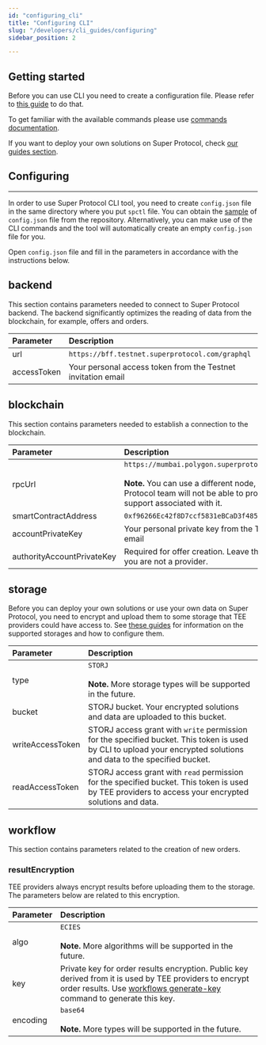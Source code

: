 ```yaml
---
id: "configuring_cli"
title: "Configuring CLI"
slug: "/developers/cli_guides/configuring"
sidebar_position: 2

---
```


## Getting started

Before you can use CLI you need to create a configuration file. Please refer to [this guide](/developers/cli_guides) to do that.

To get familiar with the available commands please use [commands documentation](/developers/cli_commands).

If you want to deploy your own solutions on Super Protocol, check [our guides section](/developers/cli_guides).


## Configuring
---

In order to use Super Protocol CLI tool, you need to create `config.json` file in the same directory where you put `spctl` file. You can obtain the [sample](https://github.com/Super-Protocol/ctl/blob/master/config.example.json) of `config.json` file from the repository. Alternatively, you can make use of the CLI commands and the tool will automatically create an empty `config.json` file for you.

Open `config.json` file and fill in the parameters in accordance with the instructions below.

## backend

This section contains parameters needed to connect to Super Protocol backend. The backend significantly optimizes the reading of data from the blockchain, for example, offers and orders.

|**Parameter**|**Description**|
| :- | :- |
|url|`https://bff.testnet.superprotocol.com/graphql`|
|accessToken|Your personal access token from the Testnet invitation email|

## blockchain

This section contains parameters needed to establish a connection to the blockchain.

|**Parameter**|**Description**|
| :- | :- |
|rpcUrl|`https://mumbai.polygon.superprotocol.com/hesoyam`<br/><br/>**Note.** You can use a different node, but the Super Protocol team will not be able to provide any support associated with it.|
|smartContractAddress|`0xf96266Ec42f8D7ccf5831eBCaD3f4851967e9D45`|
|accountPrivateKey|Your personal private key from the Testnet invitation email|
|authorityAccountPrivateKey|Required for offer creation. Leave this field blank if you are not a provider.|

## storage

Before you can deploy your own solutions or use your own data on Super Protocol, you need to encrypt and upload them to some storage that TEE providers could have access to. See [these guides](/developers/cli_guides/storages) for information on the supported storages and how to configure them.

|**Parameter**|**Description**|
| :- | :- |
|type|`STORJ`<br/><br/>**Note.** More storage types will be supported in the future.|
|bucket|STORJ bucket. Your encrypted solutions and data are uploaded to this bucket.|
|writeAccessToken|STORJ access grant with `write` permission for the specified bucket. This token is used by CLI to upload your encrypted solutions and data to the specified bucket.|
|readAccessToken|STORJ access grant with `read` permission for the specified bucket. This token is used by TEE providers to access your encrypted solutions and data.|

## workflow

This section contains parameters related to the creation of new orders.

### resultEncryption

TEE providers always encrypt results before uploading them to the storage. The parameters below are related to this encryption.

|**Parameter**| **Description**                                                                                                                                                                                                                     |
| :- |:------------------------------------------------------------------------------------------------------------------------------------------------------------------------------------------------------------------------------------|
|algo| `ECIES`<br/><br/>**Note.** More algorithms will be supported in the future.                                                                                                                                                         |
|key| Private key for order results encryption. Public key derived from it is used by TEE providers to encrypt order results. Use [workflows generate-key](/developers/cli_commands/workflows/generate-key) command to generate this key. |
|encoding| `base64`<br/><br/>**Note.** More types will be supported in the future.                                                                                                                                                             |


